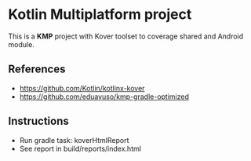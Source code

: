 # Kotlin Multiplatform project

This is a **KMP** project with Kover toolset to coverage shared and Android module.

## References
* https://github.com/Kotlin/kotlinx-kover
* https://github.com/eduayuso/kmp-gradle-optimized

## Instructions
* Run gradle task: koverHtmlReport
* See report in build/reports/index.html

